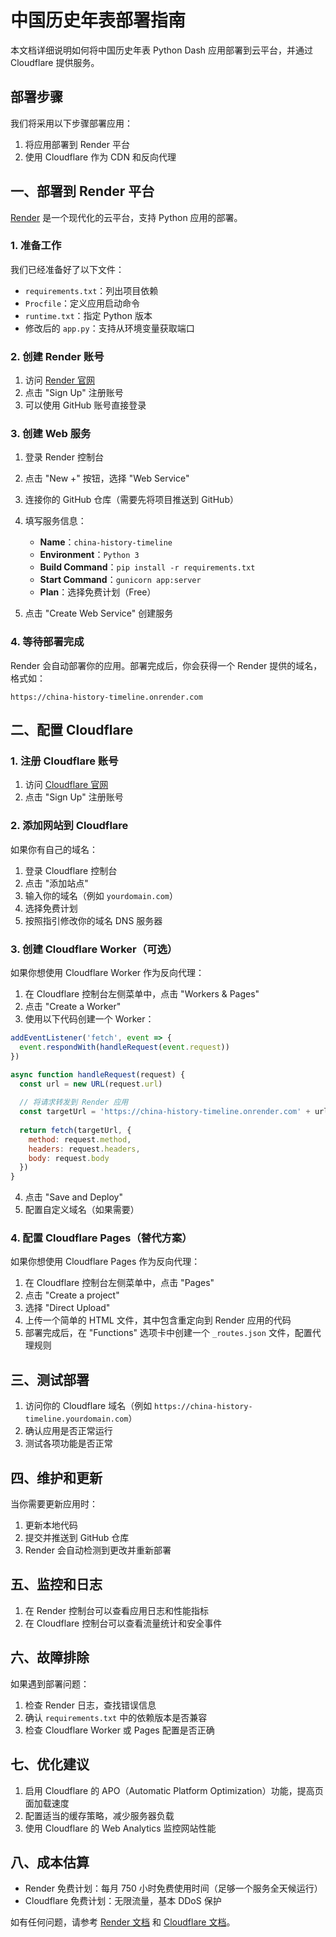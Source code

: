 # 中国历史年表部署指南

本文档详细说明如何将中国历史年表 Python Dash 应用部署到云平台，并通过 Cloudflare 提供服务。

## 部署步骤

我们将采用以下步骤部署应用：

1. 将应用部署到 Render 平台
2. 使用 Cloudflare 作为 CDN 和反向代理

## 一、部署到 Render 平台

[Render](https://render.com/) 是一个现代化的云平台，支持 Python 应用的部署。

### 1. 准备工作

我们已经准备好了以下文件：

- `requirements.txt`：列出项目依赖
- `Procfile`：定义应用启动命令
- `runtime.txt`：指定 Python 版本
- 修改后的 `app.py`：支持从环境变量获取端口

### 2. 创建 Render 账号

1. 访问 [Render 官网](https://render.com/)
2. 点击 "Sign Up" 注册账号
3. 可以使用 GitHub 账号直接登录

### 3. 创建 Web 服务

1. 登录 Render 控制台
2. 点击 "New +" 按钮，选择 "Web Service"
3. 连接你的 GitHub 仓库（需要先将项目推送到 GitHub）
4. 填写服务信息：
   - **Name**：`china-history-timeline`
   - **Environment**：`Python 3`
   - **Build Command**：`pip install -r requirements.txt`
   - **Start Command**：`gunicorn app:server`
   - **Plan**：选择免费计划（Free）

5. 点击 "Create Web Service" 创建服务

### 4. 等待部署完成

Render 会自动部署你的应用。部署完成后，你会获得一个 Render 提供的域名，格式如：
```
https://china-history-timeline.onrender.com
```

## 二、配置 Cloudflare

### 1. 注册 Cloudflare 账号

1. 访问 [Cloudflare 官网](https://www.cloudflare.com/)
2. 点击 "Sign Up" 注册账号

### 2. 添加网站到 Cloudflare

如果你有自己的域名：

1. 登录 Cloudflare 控制台
2. 点击 "添加站点"
3. 输入你的域名（例如 `yourdomain.com`）
4. 选择免费计划
5. 按照指引修改你的域名 DNS 服务器

### 3. 创建 Cloudflare Worker（可选）

如果你想使用 Cloudflare Worker 作为反向代理：

1. 在 Cloudflare 控制台左侧菜单中，点击 "Workers & Pages"
2. 点击 "Create a Worker"
3. 使用以下代码创建一个 Worker：

```javascript
addEventListener('fetch', event => {
  event.respondWith(handleRequest(event.request))
})

async function handleRequest(request) {
  const url = new URL(request.url)
  
  // 将请求转发到 Render 应用
  const targetUrl = 'https://china-history-timeline.onrender.com' + url.pathname + url.search
  
  return fetch(targetUrl, {
    method: request.method,
    headers: request.headers,
    body: request.body
  })
}
```

4. 点击 "Save and Deploy"
5. 配置自定义域名（如果需要）

### 4. 配置 Cloudflare Pages（替代方案）

如果你想使用 Cloudflare Pages 作为反向代理：

1. 在 Cloudflare 控制台左侧菜单中，点击 "Pages"
2. 点击 "Create a project"
3. 选择 "Direct Upload"
4. 上传一个简单的 HTML 文件，其中包含重定向到 Render 应用的代码
5. 部署完成后，在 "Functions" 选项卡中创建一个 `_routes.json` 文件，配置代理规则

## 三、测试部署

1. 访问你的 Cloudflare 域名（例如 `https://china-history-timeline.yourdomain.com`）
2. 确认应用是否正常运行
3. 测试各项功能是否正常

## 四、维护和更新

当你需要更新应用时：

1. 更新本地代码
2. 提交并推送到 GitHub 仓库
3. Render 会自动检测到更改并重新部署

## 五、监控和日志

1. 在 Render 控制台可以查看应用日志和性能指标
2. 在 Cloudflare 控制台可以查看流量统计和安全事件

## 六、故障排除

如果遇到部署问题：

1. 检查 Render 日志，查找错误信息
2. 确认 `requirements.txt` 中的依赖版本是否兼容
3. 检查 Cloudflare Worker 或 Pages 配置是否正确

## 七、优化建议

1. 启用 Cloudflare 的 APO（Automatic Platform Optimization）功能，提高页面加载速度
2. 配置适当的缓存策略，减少服务器负载
3. 使用 Cloudflare 的 Web Analytics 监控网站性能

## 八、成本估算

- Render 免费计划：每月 750 小时免费使用时间（足够一个服务全天候运行）
- Cloudflare 免费计划：无限流量，基本 DDoS 保护

如有任何问题，请参考 [Render 文档](https://render.com/docs) 和 [Cloudflare 文档](https://developers.cloudflare.com/)。
